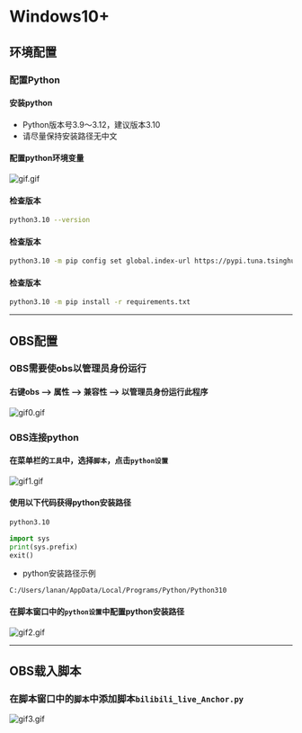 # Windows10+
## 环境配置
### 配置Python
#### 安装python
- Python版本号3.9～3.12，建议版本3.10
- 请尽量保持安装路径无中文
#### 配置python环境变量
![gif.gif](Windows/gif.gif)
#### 检查版本
```bash
python3.10 --version
```
#### 检查版本
```bash
python3.10 -m pip config set global.index-url https://pypi.tuna.tsinghua.edu.cn/simple
```
#### 检查版本
```bash
python3.10 -m pip install -r requirements.txt
```
***
## OBS配置
### OBS需要使obs以管理员身份运行
#### 右键obs --> 属性 --> 兼容性 --> 以管理员身份运行此程序
![gif0.gif](Windows/gif0.gif)
### OBS连接python
#### 在菜单栏的`工具`中，选择`脚本`，点击`python设置`
![gif1.gif](Windows/gif1.gif)
#### 使用以下代码获得python安装路径
```bash
python3.10
```
```python
import sys
print(sys.prefix)
exit()
```
- python安装路径示例
```
C:/Users/lanan/AppData/Local/Programs/Python/Python310
```
#### 在脚本窗口中的`python设置`中配置python安装路径
![gif2.gif](Windows/gif2.gif)
***
## OBS载入脚本
### 在脚本窗口中的`脚本`中添加脚本`bilibili_live_Anchor.py`
![gif3.gif](Windows/gif3.gif)